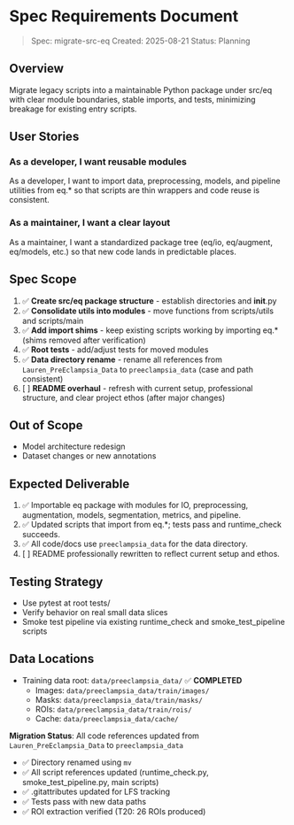 # Spec Requirements Document

> Spec: migrate-src-eq
> Created: 2025-08-21
> Status: Planning

## Overview

Migrate legacy scripts into a maintainable Python package under src/eq with clear module boundaries, stable imports, and tests, minimizing breakage for existing entry scripts.

## User Stories

### As a developer, I want reusable modules

As a developer, I want to import data, preprocessing, models, and pipeline utilities from eq.* so that scripts are thin wrappers and code reuse is consistent.

### As a maintainer, I want a clear layout

As a maintainer, I want a standardized package tree (eq/io, eq/augment, eq/models, etc.) so that new code lands in predictable places.

## Spec Scope

1. ✅ **Create src/eq package structure** - establish directories and __init__.py
2. ✅ **Consolidate utils into modules** - move functions from scripts/utils and scripts/main
3. ✅ **Add import shims** - keep existing scripts working by importing eq.* (shims removed after verification)
4. ✅ **Root tests** - add/adjust tests for moved modules
5. ✅ **Data directory rename** - rename all references from `Lauren_PreEclampsia_Data` to `preeclampsia_data` (case and path consistent)
6. [ ] **README overhaul** - refresh with current setup, professional structure, and clear project ethos (after major changes)

## Out of Scope

- Model architecture redesign
- Dataset changes or new annotations

## Expected Deliverable

1. ✅ Importable eq package with modules for IO, preprocessing, augmentation, models, segmentation, metrics, and pipeline.
2. ✅ Updated scripts that import from eq.*; tests pass and runtime_check succeeds.
3. ✅ All code/docs use `preeclampsia_data` for the data directory.
4. [ ] README professionally rewritten to reflect current setup and ethos.

## Testing Strategy

- Use pytest at root tests/
- Verify behavior on real small data slices
- Smoke test pipeline via existing runtime_check and smoke_test_pipeline scripts

## Data Locations

- Training data root: `data/preeclampsia_data/` ✅ **COMPLETED**
  - Images: `data/preeclampsia_data/train/images/`
  - Masks:  `data/preeclampsia_data/train/masks/`
  - ROIs:   `data/preeclampsia_data/train/rois/`
  - Cache:  `data/preeclampsia_data/cache/`

**Migration Status**: All code references updated from `Lauren_PreEclampsia_Data` to `preeclampsia_data`
- ✅ Directory renamed using `mv`
- ✅ All script references updated (runtime_check.py, smoke_test_pipeline.py, main scripts)
- ✅ .gitattributes updated for LFS tracking
- ✅ Tests pass with new data paths
- ✅ ROI extraction verified (T20: 26 ROIs produced)


